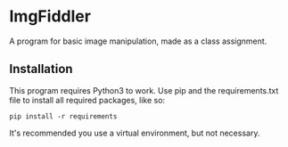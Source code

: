 # ImgFiddler
A program for basic image manipulation, made as a class assignment.

## Installation
This program requires Python3 to work. Use pip and the requirements.txt file to install all required packages, like so:
```
pip install -r requirements
```

It's recommended you use a virtual environment, but not necessary.
